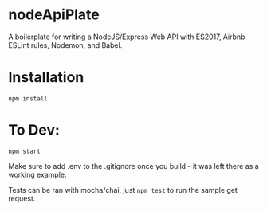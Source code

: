 # nodeApiPlate
A boilerplate for writing a NodeJS/Express Web API with ES2017, Airbnb ESLint rules, Nodemon, and Babel.

# Installation
`npm install`

# To Dev:
`npm start`

Make sure to add .env to the .gitignore once you build - it was left there as a working example.

Tests can be ran with mocha/chai, just `npm test` to run the sample get request.
